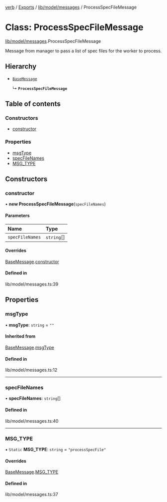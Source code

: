 [yerb](../README.md) / [Exports](../modules.md) / [lib/model/messages](../modules/lib_model_messages.md) / ProcessSpecFileMessage

# Class: ProcessSpecFileMessage

[lib/model/messages](../modules/lib_model_messages.md).ProcessSpecFileMessage

Message from manager to pass a list of spec files for the worker to process.

## Hierarchy

- [`BaseMessage`](lib_model_messages.BaseMessage.md)

  ↳ **`ProcessSpecFileMessage`**

## Table of contents

### Constructors

- [constructor](lib_model_messages.ProcessSpecFileMessage.md#constructor)

### Properties

- [msgType](lib_model_messages.ProcessSpecFileMessage.md#msgtype)
- [specFileNames](lib_model_messages.ProcessSpecFileMessage.md#specfilenames)
- [MSG\_TYPE](lib_model_messages.ProcessSpecFileMessage.md#msg_type)

## Constructors

### constructor

• **new ProcessSpecFileMessage**(`specFileNames`)

#### Parameters

| Name | Type |
| :------ | :------ |
| `specFileNames` | `string`[] |

#### Overrides

[BaseMessage](lib_model_messages.BaseMessage.md).[constructor](lib_model_messages.BaseMessage.md#constructor)

#### Defined in

lib/model/messages.ts:39

## Properties

### msgType

• **msgType**: `string` = `""`

#### Inherited from

[BaseMessage](lib_model_messages.BaseMessage.md).[msgType](lib_model_messages.BaseMessage.md#msgtype)

#### Defined in

lib/model/messages.ts:12

___

### specFileNames

• **specFileNames**: `string`[]

#### Defined in

lib/model/messages.ts:40

___

### MSG\_TYPE

▪ `Static` **MSG\_TYPE**: `string` = `"processSpecFile"`

#### Overrides

[BaseMessage](lib_model_messages.BaseMessage.md).[MSG_TYPE](lib_model_messages.BaseMessage.md#msg_type)

#### Defined in

lib/model/messages.ts:37

